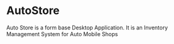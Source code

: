 # AutoStore
Auto Store is a form base Desktop Application. It is an Inventory Management System for Auto Mobile Shops
